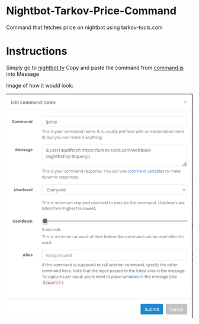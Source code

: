 # Nightbot-Tarkov-Price-Command
Command that fetches price on nightbot using tarkov-tools.com

# Instructions
Simply go to [nightbot.tv](https://nightbot.tv/commands/custom)
Copy and paste the command from [command.js](https://github.com/Schickendantzj/Nightbot-Tarkov-Price-Command/blob/main/command.js) into Message

Image of how it would look:

![Screenshot of Nightbot command](https://github.com/Schickendantzj/Nightbot-Tarkov-Price-Command/blob/main/Screenshot.png)
